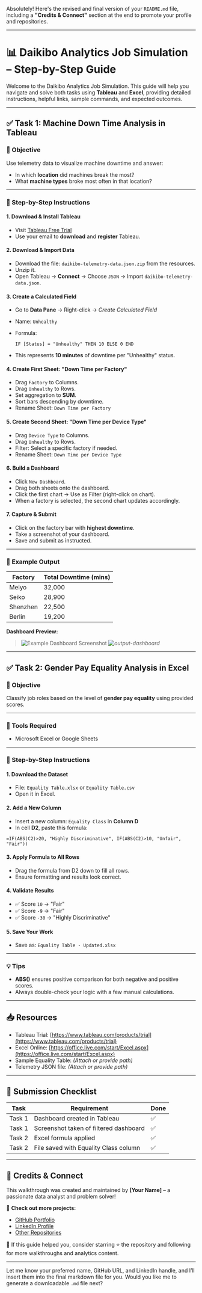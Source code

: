 Absolutely! Here's the revised and final version of your `README.md` file, including a **"Credits & Connect"** section at the end to promote your profile and repositories.

---

# 📊 Daikibo Analytics Job Simulation – Step-by-Step Guide

Welcome to the Daikibo Analytics Job Simulation. This guide will help you navigate and solve both tasks using **Tableau** and **Excel**, providing detailed instructions, helpful links, sample commands, and expected outcomes.

---

## ✅ Task 1: Machine Down Time Analysis in Tableau

### 🎯 Objective

Use telemetry data to visualize machine downtime and answer:

* In which **location** did machines break the most?
* What **machine types** broke most often in that location?

---

### 🔧 Step-by-Step Instructions

#### 1. **Download & Install Tableau**

* Visit [Tableau Free Trial](https://www.tableau.com/products/trial)
* Use your email to **download** and **register** Tableau.

#### 2. **Download & Import Data**

* Download the file: `daikibo-telemetry-data.json.zip` from the resources.
* Unzip it.
* Open Tableau → **Connect** → Choose `JSON` → Import `daikibo-telemetry-data.json`.

#### 3. **Create a Calculated Field**

* Go to **Data Pane** → Right-click → *Create Calculated Field*
* Name: `Unhealthy`
* Formula:

  ```plaintext
  IF [Status] = "Unhealthy" THEN 10 ELSE 0 END
  ```
* This represents **10 minutes** of downtime per "Unhealthy" status.

#### 4. **Create First Sheet: "Down Time per Factory"**

* Drag `Factory` to Columns.
* Drag `Unhealthy` to Rows.
* Set aggregation to **SUM**.
* Sort bars descending by downtime.
* Rename Sheet: `Down Time per Factory`

#### 5. **Create Second Sheet: "Down Time per Device Type"**

* Drag `Device Type` to Columns.
* Drag `Unhealthy` to Rows.
* Filter: Select a specific factory if needed.
* Rename Sheet: `Down Time per Device Type`

#### 6. **Build a Dashboard**

* Click `New Dashboard`.
* Drag both sheets onto the dashboard.
* Click the first chart → Use as Filter (right-click on chart).
* When a factory is selected, the second chart updates accordingly.

#### 7. **Capture & Submit**

* Click on the factory bar with **highest downtime**.
* Take a screenshot of your dashboard.
* Save and submit as instructed.

---

### 🧪 Example Output

| Factory  | Total Downtime (mins) |
| -------- | --------------------- |
| Meiyo    | 32,000                |
| Seiko    | 28,900                |
| Shenzhen | 22,500                |
| Berlin   | 19,200                |

**Dashboard Preview:**

> ![Example Dashboard Screenshot](https://i.imgur.com/ZkdCv0L.png) *![output-dashboard](https://github.com/user-attachments/assets/ee52e6dc-ea27-4448-b645-afa881d44f87)*

---

## ✅ Task 2: Gender Pay Equality Analysis in Excel

### 🎯 Objective

Classify job roles based on the level of **gender pay equality** using provided scores.

---

### 🧰 Tools Required

* Microsoft Excel or Google Sheets

---

### 🔧 Step-by-Step Instructions

#### 1. **Download the Dataset**

* File: `Equality Table.xlsx` or `Equality Table.csv`
* Open it in Excel.

#### 2. **Add a New Column**

* Insert a new column: `Equality Class` in **Column D**
* In cell **D2**, paste this formula:

```excel
=IF(ABS(C2)>20, "Highly Discriminative", IF(ABS(C2)>10, "Unfair", "Fair"))
```

#### 3. **Apply Formula to All Rows**

* Drag the formula from D2 down to fill all rows.
* Ensure formatting and results look correct.

#### 4. **Validate Results**

* ✅ Score `10` → "Fair"
* ✅ Score `-9` → "Fair"
* ✅ Score `-30` → "Highly Discriminative"

#### 5. **Save Your Work**

* Save as: `Equality Table - Updated.xlsx`

---

### 💡 Tips

* **ABS()** ensures positive comparison for both negative and positive scores.
* Always double-check your logic with a few manual calculations.

---

## 📥 Resources

* Tableau Trial: [https://www.tableau.com/products/trial](https://www.tableau.com/products/trial)
* Excel Online: [https://office.live.com/start/Excel.aspx](https://office.live.com/start/Excel.aspx)
* Sample Equality Table: *(Attach or provide path)*
* Telemetry JSON file: *(Attach or provide path)*

---

## 📌 Submission Checklist

| Task   | Requirement                            | Done |
| ------ | -------------------------------------- | ---- |
| Task 1 | Dashboard created in Tableau           | ✅    |
| Task 1 | Screenshot taken of filtered dashboard | ✅    |
| Task 2 | Excel formula applied                  | ✅    |
| Task 2 | File saved with Equality Class column  | ✅    |

---

## 🙌 Credits & Connect

This walkthrough was created and maintained by **\[Your Name]** – a passionate data analyst and problem solver!

🔗 **Check out more projects:**

* [GitHub Portfolio](https://github.com/yourusername)
* [LinkedIn Profile](https://www.linkedin.com/in/yourusername)
* [Other Repositories](https://github.com/yourusername?tab=repositories)

🎯 If this guide helped you, consider starring ⭐ the repository and following for more walkthroughs and analytics content.

---

Let me know your preferred name, GitHub URL, and LinkedIn handle, and I’ll insert them into the final markdown file for you. Would you like me to generate a downloadable `.md` file next?
